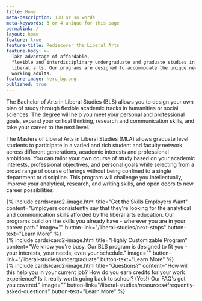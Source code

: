 ```yaml
---
title: Home
meta-description: 100 or so words
meta-keywords: 3 or 4 unique for this page
permalink: /
layout: home
feature: true
feature-title: Rediscover the Liberal Arts
feature-body: >-
  Take advantage of affordable,
  flexible and interdisciplinary undergraduate and graduate studies in the
  liberal arts. Our programs are designed to accommodate the unique needs of
  working adults.
feature-image: hero_bg.png
published: true
---
```

The Bachelor of Arts in Liberal Studies (BLS) allows you to design your own plan of study through flexible academic tracks in humanities or social sciences. The degree will help you meet your personal and professional goals, expand your critical thinking, research and communication skills, and take your career to the next level. 

The Masters of Liberal Arts in Liberal Studies (MLA) allows graduate level students to participate in a varied and rich student and faculty network across different generations, academic interests and professional ambitions. You can tailor your own course of study based on your academic interests, professional objectives, and personal goals while selecting from a broad range of course offerings without being confined to a single department or discipline. This program will challenge you intellectually, improve your analytical, research, and writing skills, and open doors to new career possibilities.

<div class="row row-wide">
  <div class="col m12 l4">{% include cards/card2-image.html 
    title="Get the Skills Employers Want" 
    content="Employers consistently say that they're looking for the analytical and communication skills afforded by the liberal arts education. Our programs build on the skills you already have - wherever you are in your career path." 
    image="" 
    button-link="/liberal-studies/next-stops" 
    button-text="Learn More" %}
  </div>
  <div class="row row-wide">
    <div class="col m12 l4">{% include cards/card2-image.html 
      title="Highly Customizable Program" 
      content="We know you're busy. Our BLS program is designed to fit you - your interests, your needs, even your schedule." 
      image="" 
      button-link="/liberal-studies/undergraduate" 
      button-text="Learn More" %}
    </div>
    <div class="row row-wide">
      <div class="col m12 l4">{% include cards/card2-image.html 
        title="Questions?" 
        content="How will this help you in your current job? How do you earn credits for your work experience? Is it really worth going back to school? (Yes!) Our FAQ's got you covered." 
        image="" 
        button-link="/liberal-studies/resources#frequently-asked-questions" 
        button-text="Learn More" %}
      </div>
</div>
